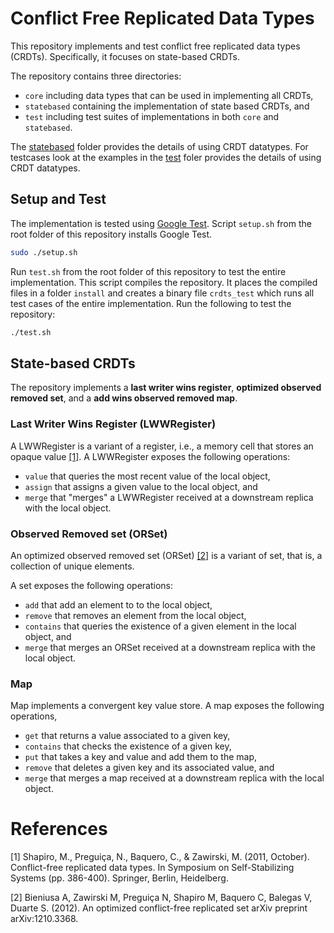 # Conflict Free Replicated Data Types

This repository implements and test conflict free replicated data types (CRDTs).
Specifically, it focuses on state-based CRDTs.

The repository contains three directories:
- `core` including data types that can be used in implementing all CRDTs,
- `statebased` containing the implementation of state based CRDTs, and
- `test` including test suites of implementations in both `core` and `statebased`.

The [statebased](https://github.com/miladghaznavi/crdts/tree/master/statebased) folder
provides the details of using CRDT datatypes.
For testcases look at the examples in the [test](https://github.com/miladghaznavi/crdts/tree/master/test) foler
provides the details of using CRDT datatypes.

## Setup and Test
The implementation is tested using [Google Test](https://github.com/google/googletest).
Script `setup.sh` from the root folder of this repository installs Google Test.

```bash
sudo ./setup.sh
```

Run `test.sh` from the root folder of this repository to test the entire implementation.
This script compiles the repository. It places the compiled files in a folder `install` and 
creates a binary file `crdts_test` which runs all test cases of the entire implementation.
Run the following to test the repository:

```bash
./test.sh
```

## State-based CRDTs
The repository implements a __last writer wins register__, __optimized observed removed set__, and a 
__add wins observed removed map__.

### Last Writer Wins Register (LWWRegister)
A LWWRegister is a variant of a register, i.e., a memory cell that stores an opaque value [[1]](#1).
A LWWRegister exposes the following operations:
- `value` that queries the most recent value of the local object,
- `assign` that assigns a given value to the local object, and
- `merge` that "merges" a LWWRegister received at a downstream replica with the local object.

### Observed Removed set (ORSet)
An optimized observed removed set (ORSet) [[2]](#2) is a variant of set, that is, a collection of
unique elements.

A set exposes the following operations:
- `add` that add an element to to the local object,
- `remove` that removes an element from the local object,
- `contains` that queries the existence of a given element in the local object, and
- `merge` that merges an ORSet received at a downstream replica with the local object.

### Map
Map implements a convergent key value store. A map exposes the following operations,
- `get` that returns a value associated to a given key,
- `contains` that checks the existence of a given key,
- `put` that takes a key and value and add them to the map,
- `remove` that deletes a given key and its associated value, and 
- `merge` that merges a map received at a downstream replica with the local object. 

# References
<a id="1">[1]</a>
Shapiro, M., Preguiça, N., Baquero, C., & Zawirski, M. (2011, October). Conflict-free replicated data types. In Symposium on Self-Stabilizing Systems (pp. 386-400). Springer, Berlin, Heidelberg.

<a id="2">[2]</a> 
Bieniusa A, Zawirski M, Preguiça N, Shapiro M, Baquero C, Balegas V, Duarte S. (2012). 
An optimized conflict-free replicated set
arXiv preprint arXiv:1210.3368.
